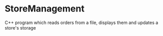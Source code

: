 # StoreManagement
C++ program which reads orders from a file, displays them and updates a store's storage
